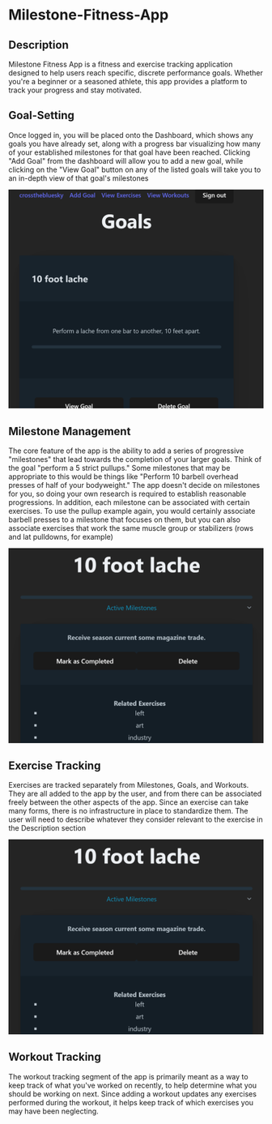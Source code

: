 # Milestone-Fitness-App

## Description
Milestone Fitness App is a fitness and exercise tracking application designed to help users reach specific, discrete performance goals. Whether you're a beginner or a seasoned athlete, this app provides a platform to track your progress and stay motivated.


## Goal-Setting
Once logged in, you will be placed onto the Dashboard, which shows any goals you have already set, along with a progress bar visualizing how many of your established milestones for that goal have been reached. Clicking "Add Goal" from the dashboard will allow you to add a new goal, while clicking on the "View Goal" button on any of the listed goals will take you to an in-depth view of that goal's milestones

![Dashboard](goals.png)

## Milestone Management
The core feature of the app is the ability to add a series of progressive "milestones" that lead towards the completion of your larger goals. Think of the goal "perform a 5 strict pullups." Some milestones that may be appropriate to this would be things like "Perform 10 barbell overhead presses of half of your bodyweight." The app doesn't decide on milestones for you, so doing your own research is required to establish reasonable progressions. In addition, each milestone can be associated with certain exercises. To use the pullup example again, you would certainly associate barbell presses to a milestone that focuses on them, but you can also associate exercises that work the same muscle group or stabilizers (rows and lat pulldowns, for example)

![Milestones](milestones.png)

## Exercise Tracking
Exercises are tracked separately from Milestones, Goals, and Workouts. They are all added to the app by the user, and from there can be associated freely between the other aspects of the app. Since an exercise can take many forms, there is no infrastructure in place to standardize them. The user will need to describe whatever they consider relevant to the exercise in the Description section

![Exercises](milestones-1.png)

## Workout Tracking
The workout tracking segment of the app is primarily meant as a way to keep track of what you've worked on recently, to help determine what you should be working on next. Since adding a workout updates any exercises performed during the workout, it helps keep track of which exercises you may have been neglecting.

